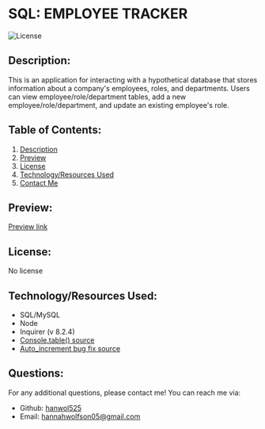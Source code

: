 # SQL: EMPLOYEE TRACKER
  ![License](https://img.shields.io/static/v1.svg?label=License&message=No%20license&color=blue)
## Description:
  <span id="description">This is an application for interacting with a hypothetical database that stores information about a company's employees, roles, and departments. Users can view employee/role/department tables, add a new employee/role/department, and update an existing employee's role.</span>
  
## Table of Contents:
  <ol>
    <li><a href="#description">Description</a>
    <li><a href="#preview">Preview</a>
    <li><a href="#license">License</a>
    <li><a href="#techused">Technology/Resources Used</a>
    <li><a href="#contact">Contact Me</a>
  </ol>

## <span id="preview">Preview:</span>
  <a href="https://watch.screencastify.com/v/tYtbvZly9s5bDCBKgCOQ">Preview link</a>

## <span id="license">License:</span>
  No license

## <span id="techused">Technology/Resources Used:</span>
  - SQL/MySQL
  - Node
  - Inquirer (v 8.2.4)
  - <a href="https://stackoverflow.com/questions/67375496/node-js-sql-output">Console.table() source</a>
  - <a href="https://stackoverflow.com/questions/25865104/field-id-doesnt-have-a-default-value">Auto_increment bug fix source</a>
  
## <span id="contact">Questions:</span>
  For any additional questions, please contact me! You can reach me via:
  <ul>
    <li> Github: <a href="https://github.com/hanwol525">hanwol525</a>
    <li> Email: <a href="mailto:hannahwolfson05@gmail.com">hannahwolfson05@gmail.com</a>
  </ul>
